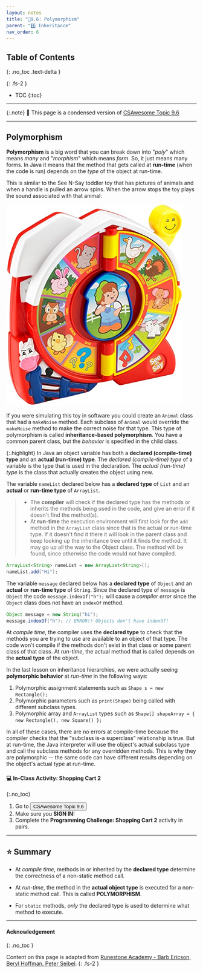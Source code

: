```yaml
---
layout: notes
title: "📓9.6: Polymorphism" 
parent: "9️⃣ Inheritance"
nav_order: 6
---
```


## Table of Contents
{: .no_toc .text-delta }

{: .fs-2 }
- TOC
{:toc}

---

{:.note}
📖 This page is a condensed version of [CSAwesome Topic 9.6](https://runestone.academy/ns/books/published/csawesome/Unit9-Inheritance/topic-9-6-polymorphism.html) 

---

## Polymorphism

**Polymorphism** is a big word that you can break down into "_poly_" which means _many_ and "_morphism_" which means _form_. So, it just means many forms. In Java it means that the method that gets called at **run-time** (when the code is run) depends on the *type* of the object at run-time.

This is similar to the See N-Say toddler toy that has pictures of animals and when a handle is pulled an arrow spins.  When the arrow stops the toy plays the sound associated with that animal:

![image](Figures/SeeNSay.jpg)

If you were simulating this toy in software you could create an ``Animal`` class that had a ``makeNoise`` method. Each subclass of ``Animal`` would override the ``makeNoise`` method to make the correct noise for that type.  This type of polymorphism is called **inheritance-based polymorphism**.  You have a common parent class, but the _behavior_ is specified in the child class.

{:.highlight}
In Java an object variable has both a **declared (compile-time) type** and an **actual (run-time) type**.  The *declared (compile-time) type*  of a variable is the type that is used in the declaration.  The *actual (run-time) type* is the class that actually creates the object using new.

The variable ``nameList`` declared below has a **declared type** of ``List`` and an **actual** or **run-time type** of ``ArrayList``.  
> * The **compiler** will check if the declared type has the methods or inherits the methods being used in the code, and give an error if it doesn't find the method(s).
> * At **run-time** the execution environment will first look for the ``add`` method in the ``ArrayList`` class since that is the actual or run-time type. If it doesn't find it there it will look in the parent class and keep looking up the inheritance tree until it finds the method. It may go up all the way to the Object class. The method will be found, since otherwise the code would not have compiled.

```java
ArrayList<String> nameList = new ArrayList<String>();
nameList.add("Hi");
```

<div class="warn" markdown="block">
  
The variable ``message`` declared below has a **declared type** of ``Object`` and an **actual** or **run-time type** of ``String``. Since the declared type of ``message`` is ``Object`` the code ``message.indexOf("h");`` will cause a _compiler error_ since the ``Object`` class does not have an ``indexOf`` method.

```java
Object message = new String("hi");
message.indexOf("h"); // ERROR!! Objects don't have indexOf!
```
</div>

At _compile time_, the compiler uses the **declared type** to check that the methods you are trying to use are available to an object of that type.  The code won't compile if the methods don't exist in that class or some parent class of that class. At _run-time_, the actual method that is called depends on the **actual type** of the object. 

In the last lesson on inheritance hierarchies, we were actually seeing **polymorphic behavior** at _run-time_ in the following ways:

1. Polymorphic assignment statements such as ``Shape s = new Rectangle();``
2. Polymorphic parameters such as ``print(Shape)`` being called with different subclass types.
3. Polymorphic array and ``ArrayList`` types such as ``Shape[] shapeArray = { new Rectangle(), new Square() };``

In all of these cases, there are no errors at compile-time because the compiler checks that the "subclass is-a superclass" relationship is true. But at run-time, the Java interpreter will use the object's actual subclass type and call the subclass methods for any overridden methods. This is why they are polymorphic -- the same code can have different results depending on the object's actual type at run-time.

#### 💻 In-Class Activity: Shopping Cart 2
{:.no_toc}


<div class="task" markdown="block">
    
1. Go to <a href="https://runestone.academy/ns/books/published/csawesome/Unit9-Inheritance/topic-9-6-polymorphism.html"><button type="button" name="button" class="btn">CSAwesome Topic 9.6</button></a> 
2. Make sure you **SIGN IN**!
3. Complete the **Programming Challenge: Shopping Cart 2** activity in pairs.

</div>

---

## ⭐️ Summary

- At _compile time_, methods in or inherited by the **declared type** determine the correctness of a non-static method call.

- At _run-time_, the method in the **actual object type** is executed for a non-static method call. This is called **POLYMORPHISM**.

- For `static` methods, *only* the declared type is used to determine what method to execute.

---

#### Acknowledgement
{: .no_toc }

Content on this page is adapted from [Runestone Academy - Barb Ericson, Beryl Hoffman, Peter Seibel](https://runestone.academy/ns/books/published/csawesome/index.html?mode=browsing).
{: .fs-2 }
